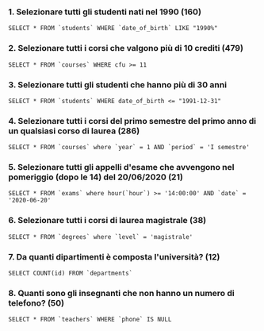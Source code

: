 ### 1. Selezionare tutti gli studenti nati nel 1990 (160)
```
SELECT * FROM `students` WHERE `date_of_birth` LIKE "1990%"
```
### 2. Selezionare tutti i corsi che valgono più di 10 crediti (479)
```
SELECT * FROM `courses` WHERE cfu >= 11
```
### 3. Selezionare tutti gli studenti che hanno più di 30 anni
```
SELECT * FROM `students` WHERE date_of_birth <= "1991-12-31"
```
### 4. Selezionare tutti i corsi del primo semestre del primo anno di un qualsiasi corso di laurea (286)

```
SELECT * FROM `courses` where `year` = 1 AND `period` = 'I semestre'
```
### 5. Selezionare tutti gli appelli d'esame che avvengono nel pomeriggio (dopo le 14) del 20/06/2020 (21)
```
SELECT * FROM `exams` where hour(`hour`) >= '14:00:00' AND `date` = '2020-06-20'
```
### 6. Selezionare tutti i corsi di laurea magistrale (38)
```
SELECT * FROM `degrees` where `level` = 'magistrale'
```
### 7. Da quanti dipartimenti è composta l'università? (12)
```
SELECT COUNT(id) FROM `departments`
```
### 8. Quanti sono gli insegnanti che non hanno un numero di telefono? (50)
```
SELECT * FROM `teachers` WHERE `phone` IS NULL
```
